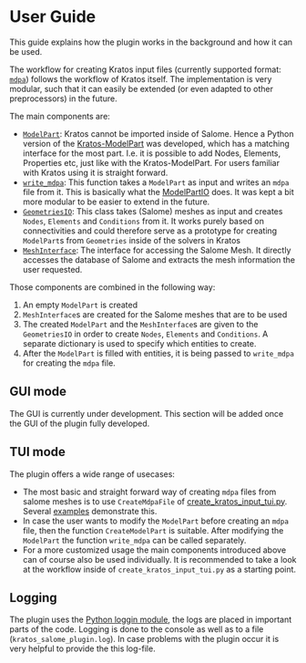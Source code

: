 # User Guide
This guide explains how the plugin works in the background and how it can be used.

The workflow for creating Kratos input files (currently supported format: [`mdpa`](https://github.com/KratosMultiphysics/Kratos/wiki/Input-data)) follows the workflow of Kratos itself. The implementation is very modular, such that it can easily be extended (or even adapted to other preprocessors) in the future.

The main components are:
- [`ModelPart`](../kratos_salome_plugin/model_part.py): Kratos cannot be imported inside of Salome. Hence a Python version of the [Kratos-ModelPart](https://github.com/KratosMultiphysics/Kratos/blob/master/kratos/includes/model_part.h) was developed, which has a matching interface for the most part. I.e. it is possible to add Nodes, Elements, Properties etc, just like with the Kratos-ModelPart. For users familiar with Kratos using it is straight forward.
- [`write_mdpa`](../kratos_salome_plugin/write_mdpa.py): This function takes a `ModelPart` as input and writes an `mdpa` file from it. This is basically what the [ModelPartIO](https://github.com/KratosMultiphysics/Kratos/blob/master/kratos/includes/model_part_io.h) does. It was kept a bit more modular to be easier to extend in the future.
- [`GeometriesIO`](../kratos_salome_plugin/geometries_io.py): This class takes (Salome) meshes as input and creates `Nodes`, `Elements` and `Conditions` from it. It works purely based on connectivities and could therefore serve as a prototype for creating `ModelPart`s from `Geometries` inside of the solvers in Kratos
- [`MeshInterface`](../kratos_salome_plugin/mesh_interface.py): The interface for accessing the Salome Mesh. It directly accesses the database of Salome and extracts the mesh information the user requested.

Those components are combined in the following way:
1. An empty `ModelPart` is created
2. `MeshInterface`s are created for the Salome meshes that are to be used
3. The created `ModelPart` and the `MeshInterface`s are given to the `GeometriesIO` in order to create `Nodes`, `Elements` and `Conditions`. A separate dictionary is used to specify which entities to create.
4. After the `ModelPart` is filled with entities, it is being passed to `write_mdpa` for creating the `mdpa` file.


## GUI mode
The GUI is currently under development. This section will be added once the GUI of the plugin fully developed.


## TUI mode
The plugin offers a wide range of usecases:
- The most basic and straight forward way of creating `mdpa` files from salome meshes is to use `CreateMdpaFile` of [create_kratos_input_tui.py](../create_kratos_input_tui.py). Several [examples](../tui_examples) demonstrate this.
- In case the user wants to modify the `ModelPart` before creating an `mdpa` file, then the function `CreateModelPart` is suitable. After modifying the `ModelPart` the function `write_mdpa` can be called separately.
- For a more customized usage the main components introduced above can of course also be used individually. It is recommended to take a look at the workflow inside of `create_kratos_input_tui.py` as a starting point.


## Logging
The plugin uses the [Python loggin module](https://docs.python.org/3/library/logging.html), the logs are placed in important parts of the code. Logging is done to the console as well as to a file (`kratos_salome_plugin.log`).
In case problems with the plugin occur it is very helpful to provide the this log-file.
